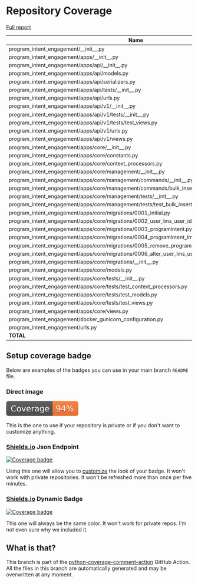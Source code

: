 # Repository Coverage

[Full report](https://htmlpreview.github.io/?https://github.com/edx/program-intent-engagement/blob/python-coverage-comment-action-data/htmlcov/index.html)

| Name                                                                                                    |    Stmts |     Miss |   Branch |   BrPart |   Cover |   Missing |
|-------------------------------------------------------------------------------------------------------- | -------: | -------: | -------: | -------: | ------: | --------: |
| program\_intent\_engagement/\_\_init\_\_.py                                                             |        1 |        0 |        0 |        0 |    100% |           |
| program\_intent\_engagement/apps/\_\_init\_\_.py                                                        |        0 |        0 |        0 |        0 |    100% |           |
| program\_intent\_engagement/apps/api/\_\_init\_\_.py                                                    |        0 |        0 |        0 |        0 |    100% |           |
| program\_intent\_engagement/apps/api/models.py                                                          |        0 |        0 |        0 |        0 |    100% |           |
| program\_intent\_engagement/apps/api/serializers.py                                                     |        6 |        0 |        0 |        0 |    100% |           |
| program\_intent\_engagement/apps/api/tests/\_\_init\_\_.py                                              |        0 |        0 |        0 |        0 |    100% |           |
| program\_intent\_engagement/apps/api/urls.py                                                            |        4 |        0 |        0 |        0 |    100% |           |
| program\_intent\_engagement/apps/api/v1/\_\_init\_\_.py                                                 |        0 |        0 |        0 |        0 |    100% |           |
| program\_intent\_engagement/apps/api/v1/tests/\_\_init\_\_.py                                           |        0 |        0 |        0 |        0 |    100% |           |
| program\_intent\_engagement/apps/api/v1/tests/test\_views.py                                            |      122 |        0 |        4 |        0 |    100% |           |
| program\_intent\_engagement/apps/api/v1/urls.py                                                         |        4 |        0 |        0 |        0 |    100% |           |
| program\_intent\_engagement/apps/api/v1/views.py                                                        |       51 |        0 |       15 |        0 |    100% |           |
| program\_intent\_engagement/apps/core/\_\_init\_\_.py                                                   |        0 |        0 |        0 |        0 |    100% |           |
| program\_intent\_engagement/apps/core/constants.py                                                      |        3 |        0 |        0 |        0 |    100% |           |
| program\_intent\_engagement/apps/core/context\_processors.py                                            |        3 |        0 |        0 |        0 |    100% |           |
| program\_intent\_engagement/apps/core/management/\_\_init\_\_.py                                        |        0 |        0 |        0 |        0 |    100% |           |
| program\_intent\_engagement/apps/core/management/commands/\_\_init\_\_.py                               |        0 |        0 |        0 |        0 |    100% |           |
| program\_intent\_engagement/apps/core/management/commands/bulk\_insert\_intents.py                      |       38 |        0 |       10 |        0 |    100% |           |
| program\_intent\_engagement/apps/core/management/tests/\_\_init\_\_.py                                  |        0 |        0 |        0 |        0 |    100% |           |
| program\_intent\_engagement/apps/core/management/tests/test\_bulk\_insert\_intents.py                   |       16 |        0 |        0 |        0 |    100% |           |
| program\_intent\_engagement/apps/core/migrations/0001\_initial.py                                       |        8 |        0 |        0 |        0 |    100% |           |
| program\_intent\_engagement/apps/core/migrations/0002\_user\_lms\_user\_id.py                           |        4 |        0 |        0 |        0 |    100% |           |
| program\_intent\_engagement/apps/core/migrations/0003\_programintent.py                                 |        8 |        0 |        0 |        0 |    100% |           |
| program\_intent\_engagement/apps/core/migrations/0004\_programintent\_lms\_user\_id.py                  |        4 |        0 |        0 |        0 |    100% |           |
| program\_intent\_engagement/apps/core/migrations/0005\_remove\_programintent\_lms\_user\_id\_default.py |        4 |        0 |        0 |        0 |    100% |           |
| program\_intent\_engagement/apps/core/migrations/0006\_alter\_user\_lms\_user\_id.py                    |        4 |        0 |        0 |        0 |    100% |           |
| program\_intent\_engagement/apps/core/migrations/\_\_init\_\_.py                                        |        0 |        0 |        0 |        0 |    100% |           |
| program\_intent\_engagement/apps/core/models.py                                                         |       30 |        0 |        2 |        0 |    100% |           |
| program\_intent\_engagement/apps/core/tests/\_\_init\_\_.py                                             |        0 |        0 |        0 |        0 |    100% |           |
| program\_intent\_engagement/apps/core/tests/test\_context\_processors.py                                |        8 |        0 |        2 |        0 |    100% |           |
| program\_intent\_engagement/apps/core/tests/test\_models.py                                             |       30 |        0 |        0 |        0 |    100% |           |
| program\_intent\_engagement/apps/core/tests/test\_views.py                                              |       37 |        0 |        6 |        0 |    100% |           |
| program\_intent\_engagement/apps/core/views.py                                                          |       38 |        0 |        6 |        0 |    100% |           |
| program\_intent\_engagement/docker\_gunicorn\_configuration.py                                          |       27 |       27 |       10 |        0 |      0% |      4-57 |
| program\_intent\_engagement/urls.py                                                                     |       10 |        0 |        0 |        0 |    100% |           |
|                                                                                               **TOTAL** |  **460** |   **27** |   **55** |    **0** | **93%** |           |


## Setup coverage badge

Below are examples of the badges you can use in your main branch `README` file.

### Direct image

[![Coverage badge](https://raw.githubusercontent.com/edx/program-intent-engagement/python-coverage-comment-action-data/badge.svg)](https://htmlpreview.github.io/?https://github.com/edx/program-intent-engagement/blob/python-coverage-comment-action-data/htmlcov/index.html)

This is the one to use if your repository is private or if you don't want to customize anything.

### [Shields.io](https://shields.io) Json Endpoint

[![Coverage badge](https://img.shields.io/endpoint?url=https://raw.githubusercontent.com/edx/program-intent-engagement/python-coverage-comment-action-data/endpoint.json)](https://htmlpreview.github.io/?https://github.com/edx/program-intent-engagement/blob/python-coverage-comment-action-data/htmlcov/index.html)

Using this one will allow you to [customize](https://shields.io/endpoint) the look of your badge.
It won't work with private repositories. It won't be refreshed more than once per five minutes.

### [Shields.io](https://shields.io) Dynamic Badge

[![Coverage badge](https://img.shields.io/badge/dynamic/json?color=brightgreen&label=coverage&query=%24.message&url=https%3A%2F%2Fraw.githubusercontent.com%2Fedx%2Fprogram-intent-engagement%2Fpython-coverage-comment-action-data%2Fendpoint.json)](https://htmlpreview.github.io/?https://github.com/edx/program-intent-engagement/blob/python-coverage-comment-action-data/htmlcov/index.html)

This one will always be the same color. It won't work for private repos. I'm not even sure why we included it.

## What is that?

This branch is part of the
[python-coverage-comment-action](https://github.com/marketplace/actions/python-coverage-comment)
GitHub Action. All the files in this branch are automatically generated and may be
overwritten at any moment.